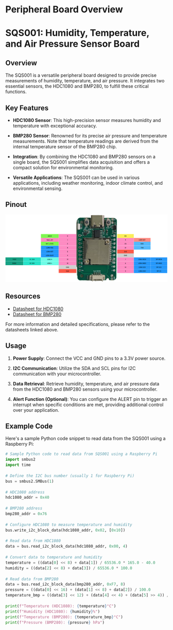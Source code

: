 # Peripheral Board Overview

# SQS001: Humidity, Temperature, and Air Pressure Sensor Board

## Overview

The SQS001 is a versatile peripheral board designed to provide precise measurements of humidity, temperature, and air pressure. It integrates two essential sensors, the HDC1080 and BMP280, to fulfill these critical functions.

## Key Features

- **HDC1080 Sensor**: This high-precision sensor measures humidity and temperature with exceptional accuracy.

- **BMP280 Sensor**: Renowned for its precise air pressure and temperature measurements. Note that temperature readings are derived from the internal temperature sensor of the BMP280 chip.

- **Integration**: By combining the HDC1080 and BMP280 sensors on a single board, the SQS001 simplifies data acquisition and offers a compact solution for environmental monitoring.

- **Versatile Applications**: The SQS001 can be used in various applications, including weather monitoring, indoor climate control, and environmental sensing.

## Pinout

![SQS001 Pinout Diagram](https://github.com/livinghuang/sq001/blob/main/SQ001.png?raw=true)

## Resources

- [Datasheet for HDC1080](link-to-hdc1080-datasheet)
- [Datasheet for BMP280](link-to-bmp280-datasheet)

For more information and detailed specifications, please refer to the datasheets linked above.

## Usage

1. **Power Supply**: Connect the VCC and GND pins to a 3.3V power source.

2. **I2C Communication**: Utilize the SDA and SCL pins for I2C communication with your microcontroller.

3. **Data Retrieval**: Retrieve humidity, temperature, and air pressure data from the HDC1080 and BMP280 sensors using your microcontroller.

4. **Alert Function (Optional)**: You can configure the ALERT pin to trigger an interrupt when specific conditions are met, providing additional control over your application.

## Example Code

Here's a sample Python code snippet to read data from the SQS001 using a Raspberry Pi:

```python
# Sample Python code to read data from SQS001 using a Raspberry Pi
import smbus2
import time

# Define the I2C bus number (usually 1 for Raspberry Pi)
bus = smbus2.SMBus(1)

# HDC1080 address
hdc1080_addr = 0x40

# BMP280 address
bmp280_addr = 0x76

# Configure HDC1080 to measure temperature and humidity
bus.write_i2c_block_data(hdc1080_addr, 0x02, [0x10])

# Read data from HDC1080
data = bus.read_i2c_block_data(hdc1080_addr, 0x00, 4)

# Convert data to temperature and humidity
temperature = ((data[0] << 8) + data[1]) / 65536.0 * 165.0 - 40.0
humidity = ((data[2] << 8) + data[3]) / 65536.0 * 100.0

# Read data from BMP280
data = bus.read_i2c_block_data(bmp280_addr, 0xF7, 8)
pressure = ((data[0] << 16) + (data[1] << 8) + data[2]) / 100.0
temperature_bmp = ((data[3] << 12) + (data[4] << 4) + (data[5] >> 4)) / 100.0

print(f"Temperature (HDC1080): {temperature}°C")
print(f"Humidity (HDC1080): {humidity}%")
print(f"Temperature (BMP280): {temperature_bmp}°C")
print(f"Pressure (BMP280): {pressure} hPa")
```
